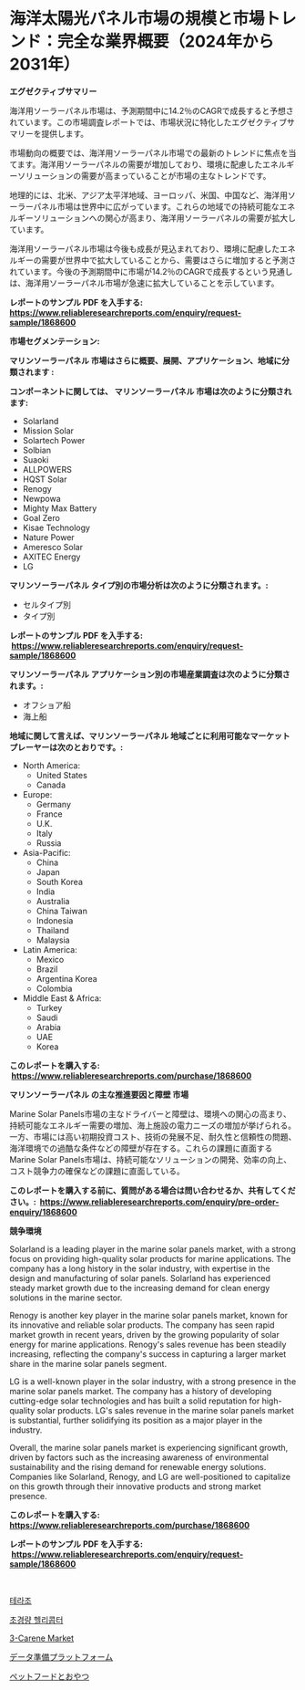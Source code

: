 <p><h1>海洋太陽光パネル市場の規模と市場トレンド：完全な業界概要（2024年から2031年）</h1></p><p><strong>エグゼクティブサマリー</strong></p>
<p><p>海洋用ソーラーパネル市場は、予測期間中に14.2％のCAGRで成長すると予想されています。この市場調査レポートでは、市場状況に特化したエグゼクティブサマリーを提供します。</p><p>市場動向の概要では、海洋用ソーラーパネル市場での最新のトレンドに焦点を当てます。海洋用ソーラーパネルの需要が増加しており、環境に配慮したエネルギーソリューションの需要が高まっていることが市場の主なトレンドです。</p><p>地理的には、北米、アジア太平洋地域、ヨーロッパ、米国、中国など、海洋用ソーラーパネル市場は世界中に広がっています。これらの地域での持続可能なエネルギーソリューションへの関心が高まり、海洋用ソーラーパネルの需要が拡大しています。</p><p>海洋用ソーラーパネル市場は今後も成長が見込まれており、環境に配慮したエネルギーの需要が世界中で拡大していることから、需要はさらに増加すると予測されています。今後の予測期間中に市場が14.2％のCAGRで成長するという見通しは、海洋用ソーラーパネル市場が急速に拡大していることを示しています。</p></p>
<p><strong>レポートのサンプル PDF を入手する: <a href="https://www.reliableresearchreports.com/enquiry/request-sample/1868600">https://www.reliableresearchreports.com/enquiry/request-sample/1868600</a></strong></p>
<p><strong>市場セグメンテーション:</strong></p>
<p><strong> マリンソーラーパネル 市場はさらに概要、展開、アプリケーション、地域に分類されます :</strong></p>
<p><strong>コンポーネントに関しては、 マリンソーラーパネル 市場は次のように分類されます: &nbsp;</strong></p>
<p><ul><li>Solarland</li><li>Mission Solar</li><li>Solartech Power</li><li>Solbian</li><li>Suaoki</li><li>ALLPOWERS</li><li>HQST Solar</li><li>Renogy</li><li>Newpowa</li><li>Mighty Max Battery</li><li>Goal Zero</li><li>Kisae Technology</li><li>Nature Power</li><li>Ameresco Solar</li><li>AXITEC Energy</li><li>LG</li></ul></p>
<p><strong> マリンソーラーパネル タイプ別の市場分析は次のように分類されます。:</strong></p>
<p><ul><li>セルタイプ別</li><li>タイプ別</li></ul></p>
<p><strong>レポートのサンプル PDF を入手する: &nbsp;<a href="https://www.reliableresearchreports.com/enquiry/request-sample/1868600">https://www.reliableresearchreports.com/enquiry/request-sample/1868600</a></strong></p>
<p><strong> マリンソーラーパネル アプリケーション別の市場産業調査は次のように分類されます。:</strong></p>
<p><ul><li>オフショア船</li><li>海上船</li></ul></p>
<p><strong>地域に関して言えば、マリンソーラーパネル 地域ごとに利用可能なマーケットプレーヤーは次のとおりです。:</strong></p>
<p><ul>
    <li>
        North America:
        <ul>
            <li>United States</li>
            <li>Canada</li>
        </ul>
    </li>
    <li>
        Europe:
        <ul>
            <li>Germany</li>
            <li>France</li>
            <li>U.K.</li>
            <li>Italy</li>
            <li>Russia</li>
        </ul>
    </li>
    <li>
        Asia-Pacific:
        <ul>
            <li>China</li>
            <li>Japan</li>
            <li>South Korea</li>
            <li>India</li>
            <li>Australia</li>
            <li>China Taiwan</li>
            <li>Indonesia</li>
            <li>Thailand</li>
            <li>Malaysia</li>
        </ul>
    </li>
    <li>
        Latin America:
        <ul>
            <li>Mexico</li>
            <li>Brazil</li>
            <li>Argentina Korea</li>
            <li>Colombia</li>
        </ul>
    </li>
    <li>
        Middle East & Africa:
        <ul>
            <li>Turkey</li>
            <li>Saudi</li>
            <li>Arabia</li>
            <li>UAE</li>
            <li>Korea</li>
        </ul>
    </li>
    </ul></p>
<p><strong>このレポートを購入する: &nbsp;<a href="https://www.reliableresearchreports.com/purchase/1868600">https://www.reliableresearchreports.com/purchase/1868600</a></strong></p>
<p><strong>マリンソーラーパネル の主な推進要因と障壁 市場</strong></p>
<p><p>Marine Solar Panels市場の主なドライバーと障壁は、環境への関心の高まり、持続可能なエネルギー需要の増加、海上施設の電力ニーズの増加が挙げられる。一方、市場には高い初期投資コスト、技術の発展不足、耐久性と信頼性の問題、海洋環境での過酷な条件などの障壁が存在する。これらの課題に直面するMarine Solar Panels市場は、持続可能なソリューションの開発、効率の向上、コスト競争力の確保などの課題に直面している。</p></p>
<p><strong>このレポートを購入する前に、質問がある場合は問い合わせるか、共有してください。:&nbsp; <a href="https://www.reliableresearchreports.com/enquiry/pre-order-enquiry/1868600">https://www.reliableresearchreports.com/enquiry/pre-order-enquiry/1868600</a></strong></p>
<p><strong>競争環境</strong></p>
<p><p>Solarland is a leading player in the marine solar panels market, with a strong focus on providing high-quality solar products for marine applications. The company has a long history in the solar industry, with expertise in the design and manufacturing of solar panels. Solarland has experienced steady market growth due to the increasing demand for clean energy solutions in the marine sector.</p><p>Renogy is another key player in the marine solar panels market, known for its innovative and reliable solar products. The company has seen rapid market growth in recent years, driven by the growing popularity of solar energy for marine applications. Renogy's sales revenue has been steadily increasing, reflecting the company's success in capturing a larger market share in the marine solar panels segment.</p><p>LG is a well-known player in the solar industry, with a strong presence in the marine solar panels market. The company has a history of developing cutting-edge solar technologies and has built a solid reputation for high-quality solar products. LG's sales revenue in the marine solar panels market is substantial, further solidifying its position as a major player in the industry.</p><p>Overall, the marine solar panels market is experiencing significant growth, driven by factors such as the increasing awareness of environmental sustainability and the rising demand for renewable energy solutions. Companies like Solarland, Renogy, and LG are well-positioned to capitalize on this growth through their innovative products and strong market presence.</p></p>
<p><strong>このレポートを購入する: &nbsp; <a href="https://www.reliableresearchreports.com/purchase/1868600">https://www.reliableresearchreports.com/purchase/1868600</a></strong></p>
<p><strong>レポートのサンプル PDF を入手する: &nbsp;<a href="https://www.reliableresearchreports.com/enquiry/request-sample/1868600">https://www.reliableresearchreports.com/enquiry/request-sample/1868600</a></strong><strong></strong></p>
<p>&nbsp;</p>
<p><p><a href="https://medium.com/@darianswift1922_33282/terrazzo-%EC%8B%9C%EC%9E%A5-%EA%B7%9C%EB%AA%A8%EB%8A%94-%EA%B8%80%EB%A1%9C%EB%B2%8C-%EC%82%B0%EC%97%85%EC%97%90%EC%84%9C-%EA%B0%80%EC%9E%A5-%EC%A2%8B%EC%9D%80-%EB%A7%88%EC%BC%80%ED%8C%85-%EC%B1%84%EB%84%90%EC%9D%84-%EB%B3%B4%EC%97%AC%EC%A4%8D%EB%8B%88%EB%8B%A4-056174dfa45b">테라조</a></p><p><a href="https://medium.com/@dewayneber2023/%EC%9A%B8%ED%8A%B8%EB%9D%BC%EB%9D%BC%EC%9D%B4%ED%8A%B8-%ED%97%AC%EA%B8%B0-%EC%8B%9C%EC%9E%A5-%EC%A1%B0%EC%82%AC-%EB%B3%B4%EA%B3%A0%EC%84%9C-%EA%B7%B8-%EC%97%AD%EC%82%AC-%EB%B0%8F-2024%EB%85%84%EB%B6%80%ED%84%B0-2031%EB%85%84%EA%B9%8C%EC%A7%80%EC%9D%98-%EC%98%88%EC%B8%A1-25956f80aa90">초경량 헬리콥터</a></p><p><a href="https://github.com/Sarissaschmalingtr6fz2739/Market-Research-Report-List-1/blob/main/3-carene-market.md">3-Carene Market</a></p><p><a href="https://medium.com/@desekay3566/%E3%83%87%E3%83%BC%E3%82%BF%E6%BA%96%E5%82%99%E3%83%97%E3%83%A9%E3%83%83%E3%83%88%E3%83%95%E3%82%A9%E3%83%BC%E3%83%A0%E5%B8%82%E5%A0%B4%E3%83%AC%E3%83%9D%E3%83%BC%E3%83%88%E3%81%AF-%E3%81%93%E3%81%AE%E5%B8%82%E5%A0%B4%E3%81%AE%E6%9C%80%E6%96%B0%E3%81%AE%E3%83%88%E3%83%AC%E3%83%B3%E3%83%89%E3%82%84%E6%88%90%E9%95%B7%E6%A9%9F%E4%BC%9A%E3%82%92%E6%98%8E%E3%82%89%E3%81%8B%E3%81%AB%E3%81%97%E3%81%A6%E3%81%84%E3%81%BE%E3%81%99-318ef197798a">データ準備プラットフォーム</a></p><p><a href="https://medium.com/@jamiebertrgnaum3545/%E3%83%9A%E3%83%83%E3%83%88%E3%83%95%E3%83%BC%E3%83%89%E3%81%A8%E3%81%8A%E3%82%84%E3%81%A4%E3%81%AE%E5%B8%82%E5%A0%B4%E3%82%A4%E3%83%B3%E3%82%B5%E3%82%A4%E3%83%88-%E5%B8%82%E5%A0%B4%E5%8B%95%E5%90%91-%E6%88%90%E9%95%B7-2024%E5%B9%B4%E3%81%8B%E3%82%892031%E5%B9%B4%E3%81%BE%E3%81%A7%E3%81%AE%E4%BA%88%E6%B8%AC-a63094798caf">ペットフードとおやつ</a></p></p>